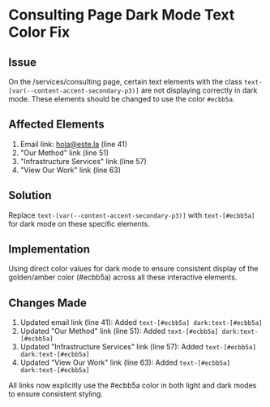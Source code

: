 # Consulting Page Dark Mode Text Color Fix

## Issue
On the /services/consulting page, certain text elements with the class `text-[var(--content-accent-secondary-p3)]` are not displaying correctly in dark mode. These elements should be changed to use the color `#ecbb5a`.

## Affected Elements
1. Email link: hola@este.la (line 41)
2. "Our Method" link (line 51)
3. "Infrastructure Services" link (line 57)
4. "View Our Work" link (line 63)

## Solution
Replace `text-[var(--content-accent-secondary-p3)]` with `text-[#ecbb5a]` for dark mode on these specific elements.

## Implementation
Using direct color values for dark mode to ensure consistent display of the golden/amber color (#ecbb5a) across all these interactive elements.

## Changes Made
1. Updated email link (line 41): Added `text-[#ecbb5a] dark:text-[#ecbb5a]`
2. Updated "Our Method" link (line 51): Added `text-[#ecbb5a] dark:text-[#ecbb5a]`
3. Updated "Infrastructure Services" link (line 57): Added `text-[#ecbb5a] dark:text-[#ecbb5a]`
4. Updated "View Our Work" link (line 63): Added `text-[#ecbb5a] dark:text-[#ecbb5a]`

All links now explicitly use the #ecbb5a color in both light and dark modes to ensure consistent styling.